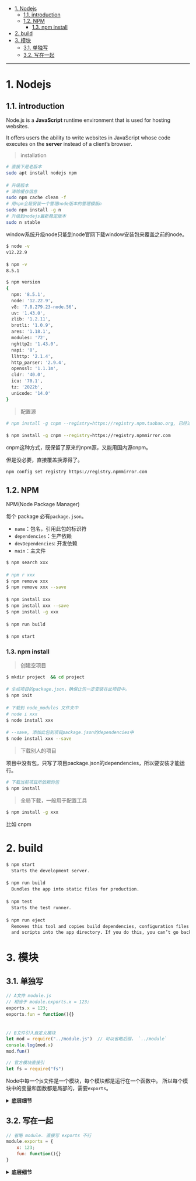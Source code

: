 - [1. Nodejs](#1-nodejs)
  - [1.1. introduction](#11-introduction)
  - [1.2. NPM](#12-npm)
    - [1.3. npm install](#13-npm-install)
- [2. build](#2-build)
- [3. 模块](#3-模块)
  - [3.1. 单独写](#31-单独写)
  - [3.2. 写在一起](#32-写在一起)

---
# 1. Nodejs
## 1.1. introduction
Node.js is a **JavaScript** runtime environment that is used for hosting websites. 

It offers users the ability to write websites in JavaScript whose code executes on the **server** instead of a client’s browser.


> installation
```bash
# 直接下是老版本
sudo apt install nodejs npm

# 升级版本
# 清除缓存信息
sudo npm cache clean -f
# 用npm全局安装一个管理node版本的管理模板n
sudo npm install -g n
# 升级到nodejs最新稳定版本
sudo n stable
```
window系统升级node只能到node官网下载window安装包来覆盖之前的node。
```bash
$ node -v
v12.22.9

$ npm -v
8.5.1
```
```bash
$ npm version
{
  npm: '8.5.1',
  node: '12.22.9',
  v8: '7.8.279.23-node.56',
  uv: '1.43.0',
  zlib: '1.2.11',
  brotli: '1.0.9',
  ares: '1.18.1',
  modules: '72',
  nghttp2: '1.43.0',
  napi: '8',
  llhttp: '2.1.4',
  http_parser: '2.9.4',
  openssl: '1.1.1m',
  cldr: '40.0',
  icu: '70.1',
  tz: '2022b',
  unicode: '14.0'
}
```

> 配置源

```bash
# npm install -g cnpm --registry=https://registry.npm.taobao.org, 已经过期

$ npm install -g cnpm --registry=https://registry.npmmirror.com
```
cnpm这种方式，既保留了原来的npm源，又能用国内源cnpm。

但是没必要，直接覆盖换源得了。
```bash
npm config set registry https://registry.npmmirror.com
```

## 1.2. NPM

NPM(Node Package Manager)


每个 package 必有`package.json`。
- `name`：包名，引用此包的标识符
- `dependencies`：生产依赖
- `devDependencies`: 开发依赖
- `main`：主文件


```bash
$ npm search xxx

# npm r xxx
$ npm remove xxx
$ npm remove xxx --save

$ npm install xxx
$ npm install xxx --save
$ npm install -g xxx

$ npm run build

$ npm start
```
### 1.3. npm install

> 创建空项目
```bash
$ mkdir project  && cd project

# 生成项目的package.json，确保让包一定安装在此项目中。
$ npm init

# 下载到 node_modules 文件夹中
# node i xxx
$ node install xxx

# --save, 添加此包到项目package.json的dependencies中
$ node install xxx --save
```

> 下载别人的项目

项目中没有包，只写了项目package.json的dependencies，所以要安装才能运行。
```bash
# 下载当前项目所依赖的包
$ npm install
```

> 全局下载，一般用于配置工具

```bash
$ npm install -g xxx
```
比如 cnpm


# 2. build

```bash
$ npm start
  Starts the development server.

$ npm run build
  Bundles the app into static files for production.

$ npm test
  Starts the test runner.

$ npm run eject
  Removes this tool and copies build dependencies, configuration files
  and scripts into the app directory. If you do this, you can’t go back!

```

# 3. 模块
## 3.1. 单独写
```js
// A文件 module.js
// 相当于 module.exports.x = 123;
exports.x = 123;
exports.fun = function(){}


// B文件引入自定义模块
let mod = require("../module.js")  // 可以省略后缀， `../module`
console.log(mod.x)
mod.fun()
```
```js
// 官方模块直接引
let fs = require("fs")
```

Node中每一个js文件是一个模块，每个模块都是运行在一个函数中。
所以每个模块中的变量和函数都是局部的，需要`exports`。

<details>
<summary><strong>底层细节</strong></summary>
<br />


![picture 1](/image/9a471b8595a1efe77161a3676763d359b0bfcdd11cbc9974ea23ab4faedb6d9d.png) 

![picture 3](/image/bd2a7ac1a0309dd8b81d94b6384b94be007ddeeab8d3257129551e621a4086bc.png)  


![picture 2](/image/2284dcbb84396d4e0c23e29ac6f028fb66ebfca7ae7028366d3889542fa480ca.png)  

</details>


## 3.2. 写在一起
```js
// 省略 module. 直接写 exports 不行
module.exports = {
    x: 123;
    fun: function(){}
}
```


<details>
<summary><strong>底层细节</strong></summary>
<br />



```js
// var obj = {} 也一样
var obj = new Object()
obj.name = "1"
var obj2 = obj
var obj3 = obj

obj.name = "2"
console.log(obj.name, obj2.name)    
// 2 2

obj2.name = "3"
console.log(obj.name, obj2.name)    
// 3 3
```
`obj`变量存的值是对象`{...}`的地址，所以`obj2`复制`obj`的值，也指向那个内存地址。两者修改的都是同一块内存地址。

```js
obj = null
console.log(obj, obj2, obj3)    
// null { name: '3' } { name: '3' }

obj2.name = "4"
console.log(obj, obj2, obj3)    
// null { name: '4' } { name: '4' }

obj2 = {age: 10}
console.log(obj, obj2, obj3)    
null { age: 10 } { name: '4' }
```
`obj=null`只是让变量`obj`不再指向那块内存，而不是释放那块内存，所以`obj2`和`ojb3`还指向那块内存，且依然修改一个别的也变。

同理，`obj2={age: 10}`也是修改`obj2`让其不再指向那块内存。

综上所述，因为`exports`和`module.exports`的关系是`exports = module.exports`，所以直接使用`exports`，就无法修改`module.exports`的值。

</details>

